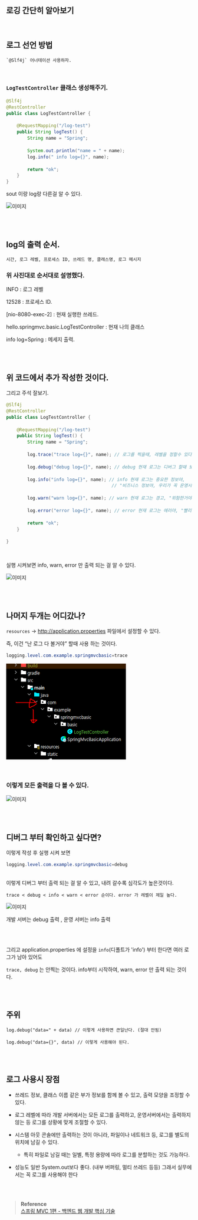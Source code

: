 ## 로깅 간단히 알아보기

<br/>

## 로그 선언 방법 

```
`@Slf4j` 어너테이션 사용하자.
```

<br/>

### `LogTestController` 클래스 생성해주기.

```java
@Slf4j
@RestController
public class LogTestController {

    @RequestMapping("/log-test")
    public String logTest() {
        String name = "Spring";

        System.out.println("name = " + name);
        log.info(" info log={}", name);

        return "ok";
    }
}
```

sout 이랑 log랑 다른걸 알 수 있다.

![이미지](/programming/img/서40.PNG)

<br/><br/>

## log의 출력 순서.

```
시간, 로그 레벨, 프로세스 ID, 쓰레드 명, 클래스명, 로그 메시지
```

### 위 사진대로 순서대로 설명했다.

INFO : 로그 레벨

12528 : 프로세스 ID.

[nio-8080-exec-2] : 현재 실행한 쓰레드.

hello.springmvc.basic.LogTestController : 현재 나의 클래스

info log=Spring : 메세지 출력.

<br/><br/>

## 위 코드에서 추가 작성한 것이다.


그리고 주석 잘보기.

```java
@Slf4j
@RestController
public class LogTestController {

    @RequestMapping("/log-test")
    public String logTest() {
        String name = "Spring";

        log.trace("trace log={}", name); // 로그를 찍을때, 레벨을 정할수 있다. "이 로그는 어떤 상태의 레벨이다"
                       
        log.debug("debug log={}", name); // debug 현재 로그는 디버그 할때 보는 것이다, "개발서버에서 보는거야"

        log.info("info log={}", name); // info 현재 로그는 중요한 정보야, 
                                        // "비즈니스 정보야, 우리가 꼭 운영시스템 에서 봐야 될 정보야"

        log.warn("warn log={}", name); // warn 현재 로그는 경고, "위험한거야"
        
        log.error("error log={}", name); // error 현재 로그는 에러야, "빨리 확인해야 돼."

        return "ok";
    }

}
```

<br/>

실행 시켜보면 info, warn, error 만 출력 되는 걸 알 수 있다.

![이미지](/programming/img/서41.PNG)

<br/><br/>

## 나머지 두개는 어디갔나?

`resources` → http://application.properties 파일에서 설정할 수 있다.


즉, 이건 “난 로그 다 볼거야” 할때 사용 하는 것이다.


```java
logging.level.com.example.springmvcbasic=trace
```



![이미지](/programming/img/입문54.PNG)





<br/>

### 이렇게 모든 출력을 다 볼 수 있다.

![이미지](/programming/img/서42.PNG)

<br/><br/>

## 디버그 부터 확인하고 싶다면?

이렇게 작성 후 실행 시켜 보면

```java
logging.level.com.example.springmvcbasic=debug
```

<br/>이렇게 디버그 부터 출력 되는 걸 알 수 있고, 내려 갈수록 심각도가 높은것이다.


```
trace < debug < info < warn < error 순이다. error 가 레벨이 제일 높다.
```


![이미지](/programming/img/서43.PNG)


개발 서버는 debug 출력 , 운영 서버는 info 출력

<br/>

<br/>그리고 application.properties 에 설정을 `info`(디폴트가 'info') 부터 한다면 여러 로그가 남아 있어도 

`trace, debug` 는 안찍는 것이다. info부터 시작하여, warn, error 만 출력 되는 것이다.


<br/><br/>


## 주위

```
log.debug("data=" + data) // 이렇게 사용하면 큰일난다. (절대 안됨)

log.debug("data={}", data) // 이렇게 사용해야 된다.
```

<br/><br/>

## 로그 사용시 장점

- 쓰레드 정보, 클래스 이름 같은 부가 정보를 함께 볼 수 있고, 출력 모양을 조정할 수 있다.


- 로그 레벨에 따라 개발 서버에서는 모든 로그를 출력하고, 운영서버에서는 출력하지 않는 등 로그를 상황에
맞게 조절할 수 있다.

- 시스템 아웃 콘솔에만 출력하는 것이 아니라, 파일이나 네트워크 등, 로그를 별도의 위치에 남길 수 있다.

    - 특히 파일로 남길 때는 일별, 특정 용량에 따라 로그를 분할하는 것도 가능하다.

- 성능도 일반 System.out보다 좋다. (내부 버퍼링, 멀티 쓰레드 등등) 그래서 실무에서는 꼭 로그를 사용해야 한다



<br/><br/>

>**Reference** <br/>[스프링 MVC 1편 - 백엔드 웹 개발 핵심 기술](https://www.inflearn.com/course/%EC%8A%A4%ED%94%84%EB%A7%81-mvc-1)